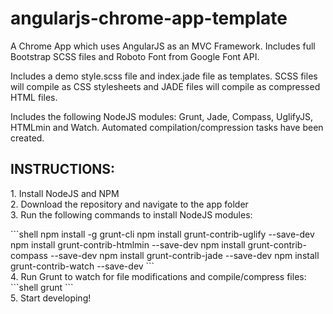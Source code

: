angularjs-chrome-app-template
=============================

A Chrome App which uses AngularJS as an MVC Framework. Includes full Bootstrap SCSS files and Roboto Font from Google Font API.

Includes a demo style.scss file and index.jade file as templates. SCSS files will compile as CSS stylesheets and JADE files will compile as compressed HTML files.

Includes the following NodeJS modules: Grunt, Jade, Compass, UglifyJS, HTMLmin and Watch. Automated compilation/compression tasks have been created.

<h2>INSTRUCTIONS:</h2>
<p>1. Install NodeJS and NPM
<br>2. Download the repository and navigate to the app folder
<br>3. Run the following commands to install NodeJS modules:
</p>
```shell
npm install -g grunt-cli
npm install grunt-contrib-uglify --save-dev
npm install grunt-contrib-htmlmin --save-dev
npm install grunt-contrib-compass --save-dev
npm install grunt-contrib-jade --save-dev
npm install grunt-contrib-watch --save-dev
```
<br>4. Run Grunt to watch for file modifications and compile/compress files:
```shell
grunt
```
<br>5. Start developing!